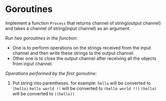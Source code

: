 # Goroutines

Implement a function `Process` that returns channel of string(output channel) and takes a channel of string(input channel) as an argument.

*Run two goroutines in the function:*
- One is to perform operations on the strings received from the input channel and then write these strings to the output channel.
- Other one is to close the output channel after receiving all the objects from input channel.


 *Operations performed by the first goroutine:*
1. Put string into parentheses.
for example:
`hello` will be converted to `(hello)`
`hello world !!` will be converted to `(hello world !!)`
`(hello)` will be converted to `((hello))`
